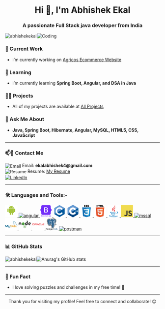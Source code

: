 

<h1 align="center"> Hi 👋, I'm Abhishek Ekal</h1>

<h3 align="center">A passionate Full Stack java developer from India</h3>

<img align="right" alt="Coding" width="400" src="https://cdn.dribbble.com/users/1162077/screenshots/3848914/programmer.gif" alt="image">
<p align="left"> <img src="https://komarev.com/ghpvc/?username=abhishekekal&label=Profile%20views&color=0e75b6&style=flat" alt="abhishekekal" /> </p>



### 🔭 Current Work
- I’m currently working on [Agricos Ecommerce Website](https://abhishekekal.github.io/Ecomm_agricos/)

### 🌱 Learning
- I’m currently learning **Spring Boot, Angular, and DSA in Java**

### 👨‍💻 Projects
- All of my projects are available at [All Projects](https://github.com/abhishekekal)

### 💬 Ask Me About
- **Java, Spring Boot, Hibernate, Angular, MySQL, HTML5, CSS, JavaScript**
---
### 📫🤝 Contact Me
<p align="left">
    <img src="https://img.icons8.com/material-outlined/24/000000/email.png" alt="Email" height="24" width="24" style="vertical-align: middle;" />
    Email: <strong>ekalabhishek4@gmail.com</strong>
    <br>
    <img src="https://img.icons8.com/material-outlined/24/000000/resume.png" alt="Resume" height="24" width="24" style="vertical-align: middle;" />
    Resume: <a href="https://drive.google.com/file/d/1YmctRDQXXy7MsjupGBR7kVqtjs-JiEnt/view?usp=drive_link" target="_blank">My Resume</a>
    <br>
    <a href="https://www.linkedin.com/in/abhishek-ekal-57642425b/" target="_blank">
        <img align="center" src="https://raw.githubusercontent.com/rahuldkjain/github-profile-readme-generator/master/src/images/icons/Social/linked-in-alt.svg" alt="LinkedIn" height="30" width="40" />
    </a>
</p>




---
### 🛠️ Languages and Tools:-
<p align="left"> <a href="https://developer.android.com" target="_blank" rel="noreferrer"> <img src="https://raw.githubusercontent.com/devicons/devicon/master/icons/android/android-original-wordmark.svg" alt="android" width="40" height="40"/> </a> <a href="https://angular.io" target="_blank" rel="noreferrer"> <img src="https://angular.io/assets/images/logos/angular/angular.svg" alt="angular" width="40" height="40"/> </a> <a href="https://getbootstrap.com" target="_blank" rel="noreferrer"> <img src="https://raw.githubusercontent.com/devicons/devicon/master/icons/bootstrap/bootstrap-plain-wordmark.svg" alt="bootstrap" width="40" height="40"/> </a> <a href="https://www.cprogramming.com/" target="_blank" rel="noreferrer"> <img src="https://raw.githubusercontent.com/devicons/devicon/master/icons/c/c-original.svg" alt="c" width="40" height="40"/> </a> <a href="https://www.w3schools.com/cpp/" target="_blank" rel="noreferrer"> <img src="https://raw.githubusercontent.com/devicons/devicon/master/icons/cplusplus/cplusplus-original.svg" alt="cplusplus" width="40" height="40"/> </a> <a href="https://www.w3schools.com/css/" target="_blank" rel="noreferrer"> <img src="https://raw.githubusercontent.com/devicons/devicon/master/icons/css3/css3-original-wordmark.svg" alt="css3" width="40" height="40"/> </a> <a href="https://www.w3.org/html/" target="_blank" rel="noreferrer"> <img src="https://raw.githubusercontent.com/devicons/devicon/master/icons/html5/html5-original-wordmark.svg" alt="html5" width="40" height="40"/> </a> <a href="https://www.java.com" target="_blank" rel="noreferrer"> <img src="https://raw.githubusercontent.com/devicons/devicon/master/icons/java/java-original.svg" alt="java" width="40" height="40"/> </a> <a href="https://developer.mozilla.org/en-US/docs/Web/JavaScript" target="_blank" rel="noreferrer"> <img src="https://raw.githubusercontent.com/devicons/devicon/master/icons/javascript/javascript-original.svg" alt="javascript" width="40" height="40"/> </a> <a href="https://www.microsoft.com/en-us/sql-server" target="_blank" rel="noreferrer"> <img src="https://www.svgrepo.com/show/303229/microsoft-sql-server-logo.svg" alt="mssql" width="40" height="40"/> </a> <a href="https://www.mysql.com/" target="_blank" rel="noreferrer"> <img src="https://raw.githubusercontent.com/devicons/devicon/master/icons/mysql/mysql-original-wordmark.svg" alt="mysql" width="40" height="40"/> </a> <a href="https://nodejs.org" target="_blank" rel="noreferrer"> <img src="https://raw.githubusercontent.com/devicons/devicon/master/icons/nodejs/nodejs-original-wordmark.svg" alt="nodejs" width="40" height="40"/> </a> <a href="https://www.oracle.com/" target="_blank" rel="noreferrer"> <img src="https://raw.githubusercontent.com/devicons/devicon/master/icons/oracle/oracle-original.svg" alt="oracle" width="40" height="40"/> </a> <a href="https://www.postgresql.org" target="_blank" rel="noreferrer"> <img src="https://raw.githubusercontent.com/devicons/devicon/master/icons/postgresql/postgresql-original-wordmark.svg" alt="postgresql" width="40" height="40"/> </a> <a href="https://postman.com" target="_blank" rel="noreferrer"> <img src="https://www.vectorlogo.zone/logos/getpostman/getpostman-icon.svg" alt="postman" width="40" height="40"/> </a> </p>


---

### 📊 GitHub Stats
<p align="left">
<img align="left" src="https://github-readme-stats.vercel.app/api/top-langs?username=abhishekekal&show_icons=true&locale=en&layout=compact&theme=radical" alt="abhishekekal" />
</p>

![Anurag's GitHub stats](https://github-readme-stats.vercel.app/api?username=abhishekekal&show_icons=true&theme=radical)

---





### 🌟 Fun Fact
- I love solving puzzles and challenges in my free time! 🧩

---

<p align="center">Thank you for visiting my profile! Feel free to connect and collaborate! 😊</p>




